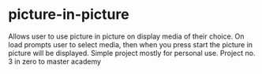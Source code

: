 # picture-in-picture
Allows user to use picture in picture on display media of their choice.
On load prompts user to select media, then when you press start the picture in picture will be displayed.
Simple project mostly for personal use.
Project no. 3 in zero to master academy
